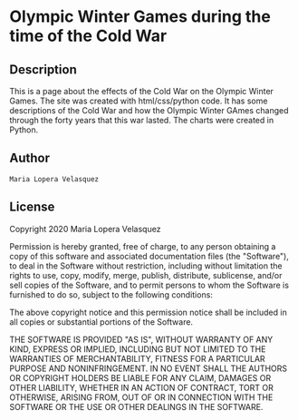# Olympic Winter Games during the time of the Cold War

## Description
   This is a page about the effects of the Cold War on the Olympic Winter Games. The site was created with html/css/python code.
   It has some descriptions of the Cold War and how the Olympic Winter GAmes changed through the forty years that this war lasted.
   The charts were created in Python.

## Author
	Maria Lopera Velasquez

## License
   Copyright 2020 Maria Lopera Velasquez

Permission is hereby granted, free of charge, to any person obtaining a copy of this software and associated documentation files (the "Software"), to deal in the Software without restriction, including without limitation the rights to use, copy, modify, merge, publish, distribute, sublicense, and/or sell copies of the Software, and to permit persons to whom the Software is furnished to do so, subject to the following conditions:

The above copyright notice and this permission notice shall be included in all copies or substantial portions of the Software.

THE SOFTWARE IS PROVIDED "AS IS", WITHOUT WARRANTY OF ANY KIND, EXPRESS OR IMPLIED, INCLUDING BUT NOT LIMITED TO THE WARRANTIES OF MERCHANTABILITY, FITNESS FOR A PARTICULAR PURPOSE AND NONINFRINGEMENT. IN NO EVENT SHALL THE AUTHORS OR COPYRIGHT HOLDERS BE LIABLE FOR ANY CLAIM, DAMAGES OR OTHER LIABILITY, WHETHER IN AN ACTION OF CONTRACT, TORT OR OTHERWISE, ARISING FROM, OUT OF OR IN CONNECTION WITH THE SOFTWARE OR THE USE OR OTHER DEALINGS IN THE SOFTWARE.